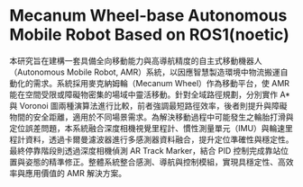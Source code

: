 # Mecanum Wheel-base Autonomous Mobile Robot Based on ROS1(noetic)
本研究旨在建構一套具備全向移動能力與高導航精度的自主式移動機器人（Autonomous Mobile Robot, AMR）系統，以因應智慧製造環境中物流搬運自動化的需求。系統採用麥克納姆輪（Mecanum Wheel）作為移動平台，使 AMR 能在空間受限或障礙物密集的場域中靈活移動。針對全域路徑規劃，分別實作 A* 與 Voronoi 圖兩種演算法進行比較，前者強調最短路徑效率，後者則提升與障礙物間的安全距離，適用於不同場景需求。為解決移動過程中可能發生之輪胎打滑與定位誤差問題，本系統融合深度相機視覺里程計、慣性測量單元（IMU）與輪速里程計資料，透過卡爾曼濾波器進行多感測器資料融合，提升定位準確性與穩定性。最終停靠階段則透過深度相機偵測 AR Track Marker，結合 PID 控制完成靠站位置與姿態的精準修正。整體系統整合感測、導航與控制模組，實現具穩定性、高效率與應用價值的 AMR 解決方案。
